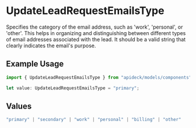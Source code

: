 # UpdateLeadRequestEmailsType

Specifies the category of the email address, such as 'work', 'personal', or 'other'. This helps in organizing and distinguishing between different types of email addresses associated with the lead. It should be a valid string that clearly indicates the email's purpose.

## Example Usage

```typescript
import { UpdateLeadRequestEmailsType } from "apideck/models/components";

let value: UpdateLeadRequestEmailsType = "primary";
```

## Values

```typescript
"primary" | "secondary" | "work" | "personal" | "billing" | "other"
```